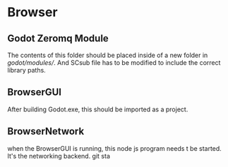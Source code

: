 # Browser

## Godot Zeromq Module

The contents of this folder should be placed inside of a new folder in *godot/modules/*. And SCsub file has to be modified to include the correct library paths.

## BrowserGUI

After building Godot.exe, this should be imported as a project.

## BrowserNetwork

when the BrowserGUI is running, this node js program needs t be started. It's the networking backend. git sta
